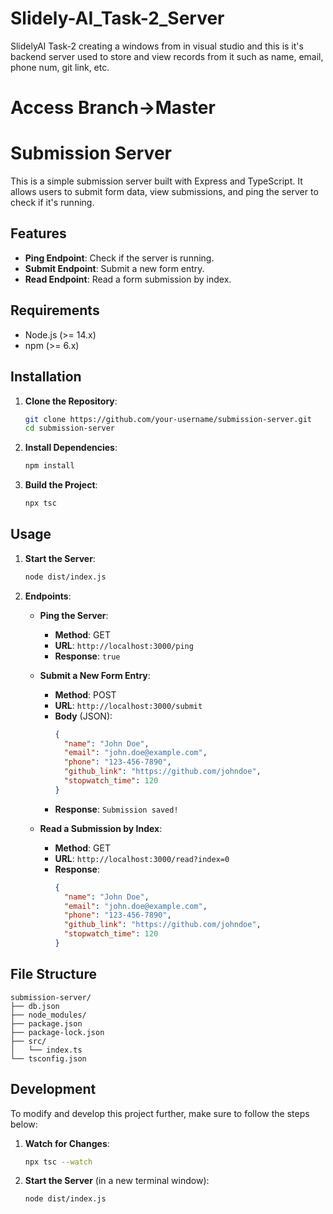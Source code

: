 # Slidely-AI_Task-2_Server
SlidelyAI Task-2 creating a windows from in visual studio and this is it's backend server used to store and view records from it such as name, email, phone num, git link, etc.

# Access Branch->Master



# Submission Server

This is a simple submission server built with Express and TypeScript. It allows users to submit form data, view submissions, and ping the server to check if it's running.

## Features

- **Ping Endpoint**: Check if the server is running.
- **Submit Endpoint**: Submit a new form entry.
- **Read Endpoint**: Read a form submission by index.

## Requirements

- Node.js (>= 14.x)
- npm (>= 6.x)

## Installation

1. **Clone the Repository**:
   ```bash
   git clone https://github.com/your-username/submission-server.git
   cd submission-server
   ```

2. **Install Dependencies**:
   ```bash
   npm install
   ```

3. **Build the Project**:
   ```bash
   npx tsc
   ```

## Usage

1. **Start the Server**:
   ```bash
   node dist/index.js
   ```

2. **Endpoints**:

   - **Ping the Server**:
     - **Method**: GET
     - **URL**: `http://localhost:3000/ping`
     - **Response**: `true`

   - **Submit a New Form Entry**:
     - **Method**: POST
     - **URL**: `http://localhost:3000/submit`
     - **Body** (JSON):
       ```json
       {
         "name": "John Doe",
         "email": "john.doe@example.com",
         "phone": "123-456-7890",
         "github_link": "https://github.com/johndoe",
         "stopwatch_time": 120
       }
       ```
     - **Response**: `Submission saved!`

   - **Read a Submission by Index**:
     - **Method**: GET
     - **URL**: `http://localhost:3000/read?index=0`
     - **Response**: 
       ```json
       {
         "name": "John Doe",
         "email": "john.doe@example.com",
         "phone": "123-456-7890",
         "github_link": "https://github.com/johndoe",
         "stopwatch_time": 120
       }
       ```

## File Structure

```
submission-server/
├── db.json
├── node_modules/
├── package.json
├── package-lock.json
├── src/
│   └── index.ts
└── tsconfig.json
```

## Development

To modify and develop this project further, make sure to follow the steps below:

1. **Watch for Changes**:
   ```bash
   npx tsc --watch
   ```

2. **Start the Server** (in a new terminal window):
   ```bash
   node dist/index.js
   ```


